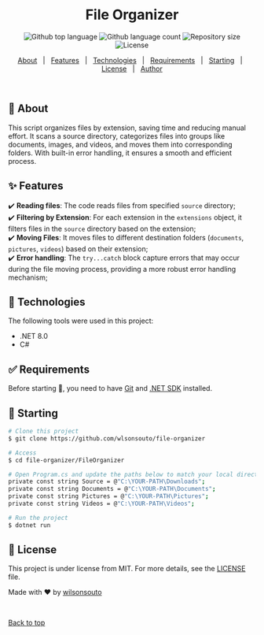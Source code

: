 &#xa0;

<h1 align="center">File Organizer</h1>

<p align="center">
  <img alt="Github top language" src="https://img.shields.io/github/languages/top/wilsonsouto/file-organizer?color=56BEB8">

  <img alt="Github language count" src="https://img.shields.io/github/languages/count/wilsonsouto/file-organizer?color=56BEB8">

  <img alt="Repository size" src="https://img.shields.io/github/repo-size/wilsonsouto/file-organizer?color=56BEB8">

  <img alt="License" src="https://img.shields.io/github/license/wilsonsouto/file-organizer?color=56BEB8">

  <!-- <img alt="Github issues" src="https://img.shields.io/github/issues/wilsonsouto/file-organizer?color=56BEB8" /> -->

  <!-- <img alt="Github forks" src="https://img.shields.io/github/forks/wilsonsouto/file-organizer?color=56BEB8" /> -->

  <!-- <img alt="Github stars" src="https://img.shields.io/github/stars/wilsonsouto/file-organizer?color=56BEB8" /> -->
</p>

<!-- Status -->

<!-- <h4 align="center">
	🚧  File Organizer 🚀 Under construction...  🚧
</h4>

<hr> -->

<p align="center">
  <a href="#dart-about">About</a> &#xa0; | &#xa0; 
  <a href="#sparkles-features">Features</a> &#xa0; | &#xa0;
  <a href="#rocket-technologies">Technologies</a> &#xa0; | &#xa0;
  <a href="#white_check_mark-requirements">Requirements</a> &#xa0; | &#xa0;
  <a href="#checkered_flag-starting">Starting</a> &#xa0; | &#xa0;
  <a href="#memo-license">License</a> &#xa0; | &#xa0;
  <a href="https://github.com/wlsonsouto" target="_blank">Author</a>
</p>

<br>

## :dart: About

This script organizes files by extension, saving time and reducing manual effort. It scans a source directory, categorizes files into groups like documents, images, and videos, and moves them into corresponding folders. With built-in error handling, it ensures a smooth and efficient process.

## :sparkles: Features

:heavy_check_mark: **Reading files**: The code reads files from specified `source` directory;\
:heavy_check_mark: **Filtering by Extension**: For each extension in the `extensions` object, it filters files in the `source` directory based on the extension;\
:heavy_check_mark: **Moving Files**: It moves files to different destination folders (`documents`, `pictures`, `videos`) based on their extension;\
:heavy_check_mark: **Error handling**: The `try...catch` block capture errors that may occur during the file moving process, providing a more robust error handling mechanism;

## :rocket: Technologies

The following tools were used in this project:

- .NET 8.0
- C#

## :white_check_mark: Requirements

Before starting :checkered_flag:, you need to have [Git](https://git-scm.com) and [.NET SDK](https://dotnet.microsoft.com/en-us/download) installed.

## :checkered_flag: Starting

```bash
# Clone this project
$ git clone https://github.com/wlsonsouto/file-organizer

# Access
$ cd file-organizer/FileOrganizer

# Open Program.cs and update the paths below to match your local directories:
private const string Source = @"C:\YOUR-PATH\Downloads";
private const string Documents = @"C:\YOUR-PATH\Documents";
private const string Pictures = @"C:\YOUR-PATH\Pictures";
private const string Videos = @"C:\YOUR-PATH\Videos";

# Run the project
$ dotnet run
```

## :memo: License

This project is under license from MIT. For more details, see the [LICENSE](LICENSE) file.

Made with :heart: by <a href="https://github.com/wlsonsouto" target="_blank">wilsonsouto</a>

&#xa0;

<a href="#top">Back to top</a>
